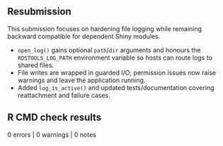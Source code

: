 ## Resubmission

This submission focuses on hardening file logging while remaining backward compatible for dependent Shiny modules.

- `open_log()` gains optional `path`/`dir` arguments and honours the `RDSTOOLS_LOG_PATH` environment variable so hosts can route logs to shared files.
- File writes are wrapped in guarded I/O; permission issues now raise warnings and leave the application running.
- Added `log_is_active()` and updated tests/documentation covering reattachment and failure cases.

## R CMD check results

0 errors | 0 warnings | 0 notes
